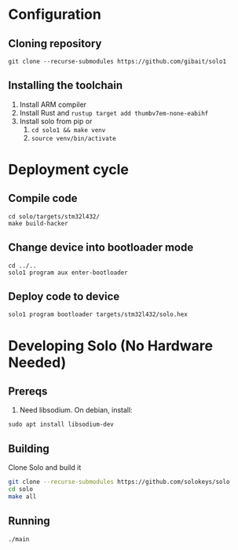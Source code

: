 # Configuration
## Cloning repository
`git clone --recurse-submodules https://github.com/gibait/solo1`

## Installing the toolchain
1. Install ARM compiler
2. Install Rust and
   `rustup target add thumbv7em-none-eabihf`
3. Install solo from pip or
   1. `cd solo1 && make venv`
   2. `source venv/bin/activate`


# Deployment cycle
## Compile code
```
cd solo/targets/stm32l432/
make build-hacker
```

## Change device into bootloader mode
```
cd ../..
solo1 program aux enter-bootloader
```

## Deploy code to device
`solo1 program bootloader targets/stm32l432/solo.hex`

# Developing Solo (No Hardware Needed)

## Prereqs

1. Need libsodium.  On debian, install:

```
sudo apt install libsodium-dev
```

## Building

Clone Solo and build it

```bash
git clone --recurse-submodules https://github.com/solokeys/solo
cd solo
make all
```

## Running
```bash
./main
```